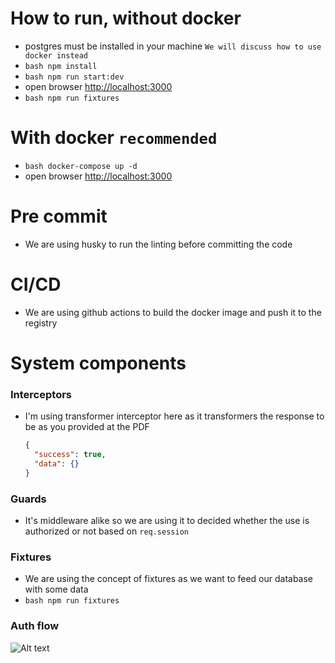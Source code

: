 # How to run, without docker

- postgres must be installed in your machine `We will discuss how to use docker instead`
- `bash npm install `
- `bash npm run start:dev`
- open browser <a href="http://localhost:3000">http://localhost:3000</a>
- `bash npm run fixtures`

# With docker `recommended`

- `bash docker-compose up -d `
- open browser <a href="http://localhost:3000">http://localhost:3000</a>

# Pre commit

- We are using husky to run the linting before committing the code

# CI/CD

- We are using github actions to build the docker image and push it to the registry

# System components

### Interceptors

- I'm using transformer interceptor here as it transformers the response to be as you provided at the PDF

  ```json
  {
    "success": true,
    "data": {}
  }
  ```

### Guards

- It's middleware alike so we are using it to decided whether the use is authorized or not based on `req.session`

### Fixtures

- We are using the concept of fixtures as we want to feed our database with some data
- `bash npm run fixtures`

### Auth flow

![Alt text](https://i.ibb.co/JQtg8bc/image.png)
